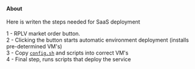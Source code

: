 #### About
Here is writen the steps needed for SaaS deployment  

1 - RPLV market order button.   
2 - Clicking the button starts automatic environment deployment (installs pre-determined VM's)  
3 - Copy [`config.sh`](https://github.com/buerokratt/NoOps/blob/main/scripts/config.sh) and scripts into correct VM's  
4 - Final step, runs scripts that deploy the service  
